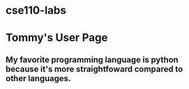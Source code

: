 # cse110-labs
# Tommy's User Page
## My favorite programming language is python because it's more straightfoward compared to other languages.